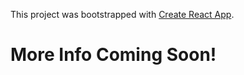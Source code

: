 This project was bootstrapped with [Create React App](https://github.com/facebookincubator/create-react-app).

# More Info Coming Soon! 
